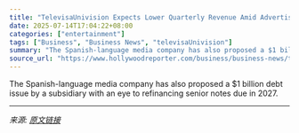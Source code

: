 ```yaml
---
title: "TelevisaUnivision Expects Lower Quarterly Revenue Amid Advertising Pinch"
date: 2025-07-14T17:04:22+08:00
categories: ["entertainment"]
tags: ["Business", "Business News", "televisaUnivision"]
summary: "The Spanish-language media company has also proposed a $1 billion debt issue by a subsidiary with an eye to refinancing senior notes due in 2027."
source_url: "https://www.hollywoodreporter.com/business/business-news/televisaunivision-revenue-advertising-pinch-1236313864/"
---
```


The Spanish-language media company has also proposed a $1 billion debt issue by a subsidiary with an eye to refinancing senior notes due in 2027.

---

*来源: [原文链接](https://www.hollywoodreporter.com/business/business-news/televisaunivision-revenue-advertising-pinch-1236313864/)*

